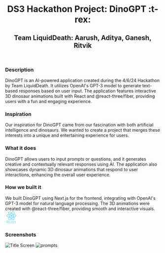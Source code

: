 
</head>
<body>
  <header>
    <h1>DS3 Hackathon Project: DinoGPT :t-rex:</h1>
    <h2>Team LiquidDeath: Aarush, Aditya, Ganesh, Ritvik </h2>
  </header>
  <main>
    <h3>Description</h3>
    <p>
      DinoGPT is an AI-powered application created during the 4/6/24 Hackathon by Team LiquidDeath. It utilizes OpenAI's GPT-3 model to generate text-based responses based on user input. The application features interactive 3D dinosaur animations built with React and @react-three/fiber, providing users with a fun and engaging experience.
    </p>
    <h3>Inspiration</h3>
    <p>
      Our inspiration for DinoGPT came from our fascination with both artificial intelligence and dinosaurs. We wanted to create a project that merges these interests into a unique and entertaining experience for users.
    </p>
    <h3>What it does</h3>
    <p>
      DinoGPT allows users to input prompts or questions, and it generates creative and contextually relevant responses using AI. The application also showcases dynamic 3D dinosaur animations that respond to user interactions, enhancing the overall user experience.
    </p>
    <h3>How we built it</h3>
    <p>
      We built DinoGPT using Next.js for the frontend, integrating with OpenAI's GPT-3 model for natural language processing. The 3D animations were created with @react-three/fiber, providing smooth and interactive visuals.
      <br>
      <a href="https://reactjs.org/" target="_blank"> <img src="https://raw.githubusercontent.com/devicons/devicon/master/icons/react/react-original-wordmark.svg" alt="react" width="40" height="40"/> </a>
    </p>
    <h3>Screenshots</h3>
    <div class="screenshot">
     <img width="1031" alt="Title Screen" src="https://github.com/Arush223/DinoGPT/assets/115517528/3ba38089-0e74-446f-a024-892fc2759532">
      <img width="1208" alt="prompts" src="https://github.com/Arush223/DinoGPT/assets/115517528/352cd7de-43a9-4abf-ad26-30e1b37c8a52">
  </main>
</body>
</html>
